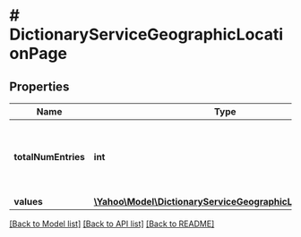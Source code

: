 # # DictionaryServiceGeographicLocationPage

## Properties

Name | Type | Description | Notes
------------ | ------------- | ------------- | -------------
**totalNumEntries** | **int** | &lt;div lang&#x3D;\&quot;ja\&quot;&gt;取得全件数(ページ毎ではなく全件)です。&lt;/div&gt;&lt;div lang&#x3D;\&quot;en\&quot;&gt;Total number of entries. (Sum total,  Not per page)&lt;/div&gt; | [optional] 
**values** | [**\Yahoo\Model\DictionaryServiceGeographicLocationValue[]**](DictionaryServiceGeographicLocationValue.md) |  | [optional] 

[[Back to Model list]](../../README.md#documentation-for-models) [[Back to API list]](../../README.md#documentation-for-api-endpoints) [[Back to README]](../../README.md)



